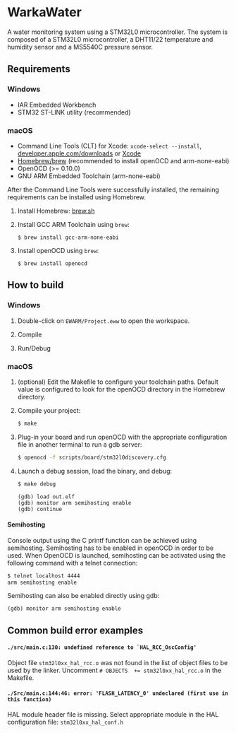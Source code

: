 # WarkaWater
A water monitoring system using a STM32L0 microcontroller. The system is
composed of a STM32L0 microcontroller, a DHT11/22 temperature and humidity
sensor and a MS5540C pressure sensor.

## Requirements

### Windows
* IAR Embedded Workbench
* STM32 ST-LINK utility (recommended)

### macOS
* Command Line Tools (CLT) for Xcode: `xcode-select --install`,
  [developer.apple.com/downloads](https://developer.apple.com/downloads) or
    [Xcode](https://itunes.apple.com/us/app/xcode/id497799835)
* [Homebrew/brew](https://github.com/Homebrew/brew/) (recommended to install openOCD and arm-none-eabi)
* OpenOCD (>= 0.10.0)
* GNU ARM Embedded Toolchain (arm-none-eabi)

After the Command Line Tools were successfully installed, the remaining requirements can be installed using Homebrew.

1. Install Homebrew: [brew.sh](http://brew.sh/)

2. Install GCC ARM Toolchain using `brew`:

    ```
    $ brew install gcc-arm-none-eabi
    ```

3. Install openOCD using `brew`:

    ```
    $ brew install openocd
    ```

## How to build

### Windows
1. Double-click on `EWARM/Project.eww` to open the workspace.

2. Compile

3. Run/Debug

### macOS
1. (optional) Edit the Makefile to configure your toolchain paths. Default value
is configured to look for the openOCD directory in the Homebrew directory.
2. Compile your project:

    ```bash
    $ make

    ```
3. Plug-in your board and run openOCD with the appropriate configuration file in another terminal to run a gdb server:

    ```bash
    $ openocd -f scripts/board/stm32l0discovery.cfg
    ```

4. Launch a debug session, load the binary, and debug:

    ```bash
    $ make debug
    ```
    ```
    (gdb) load out.elf
    (gdb) monitor arm semihosting enable
    (gdb) continue
    ```

#### Semihosting
Console output using the C printf function can be achieved using semihosting. Semihosting has to be enabled in openOCD in order to be used. 
When OpenOCD is launched, semihosting can be activated using the following command with a telnet connection:
```bash
$ telnet localhost 4444
arm semihosting enable
```
Semihosting can also be enabled directly using gdb:
```
(gdb) monitor arm semihosting enable
```

## Common build error examples
#### ``./src/main.c:130: undefined reference to `HAL_RCC_OscConfig'``

Object file `stm32l0xx_hal_rcc.o` was not found in the list of object files to
be used by the linker. Uncomment `# OBJECTS  += stm32l0xx_hal_rcc.o` in the
Makefile.

#### ``./Src/main.c:144:46: error: 'FLASH_LATENCY_0' undeclared (first use in this function)``

HAL module header file is missing. Select appropriate module in the HAL
configuration file: `stm32l0xx_hal_conf.h`
